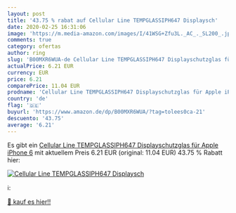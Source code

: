 ```yaml
---
layout: post
title: '43.75 % rabat auf Cellular Line TEMPGLASSIPH647 Displaysch'
date: 2020-02-25 16:31:06
image: 'https://m.media-amazon.com/images/I/41WSG+Zfu3L._AC_._SL200_.jpg'
comments: true
category: ofertas
author: ring
slug: 'B00MXR6WUA-de Cellular Line TEMPGLASSIPH647 Displayschutzglas für Apple iPhone 6'
actualPrice: 6.21 EUR
currency: EUR
price: 6.21
comparePrice: 11.04 EUR
prodname: 'Cellular Line TEMPGLASSIPH647 Displayschutzglas für Apple iPhone 6'
country: 'de'
flag: '🇩🇪'
buyurl: 'https://www.amazon.de/dp/B00MXR6WUA/?tag=tolees0ca-21'
descuento: '43.75'
average: '6.21'
---
```


Es gibt ein [Cellular Line TEMPGLASSIPH647 Displayschutzglas für Apple iPhone 6](https://www.amazon.de/dp/B00MXR6WUA/?tag=tolees0ca-21) mit aktuellem Preis 6.21 EUR (original: 11.04 EUR) 43.75 % Rabatt hier:

[![Cellular Line TEMPGLASSIPH647 Displaysch](https://m.media-amazon.com/images/I/41WSG+Zfu3L._AC_._SL200_.jpg)](https://www.amazon.de/dp/B00MXR6WUA/?tag=tolees0ca-21)

ℹ️:


[🛒 kauf es hier!!](https://www.amazon.de/dp/B00MXR6WUA/?tag=tolees0ca-21)
